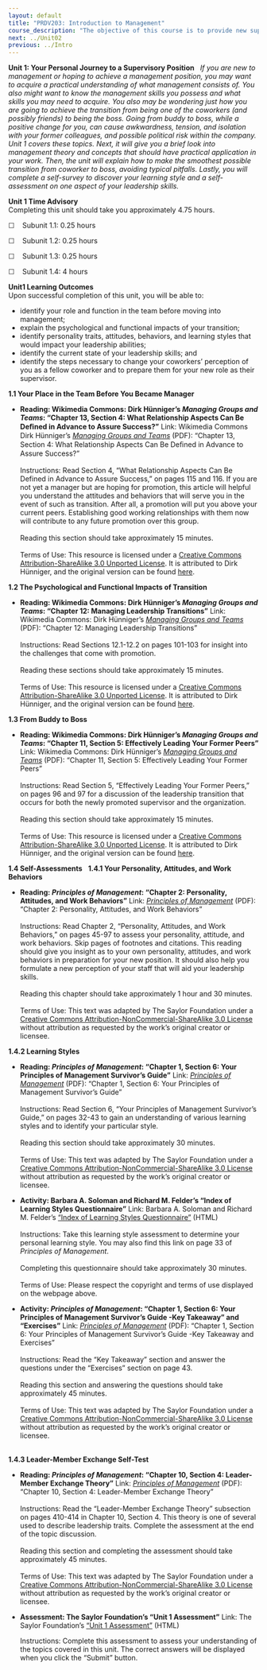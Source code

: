 ```yaml
---
layout: default
title: "PRDV203: Introduction to Management"
course_description: "The objective of this course is to provide new supervisors or managers with the basic, practical knowledge necessary for their new positions."
next: ../Unit02
previous: ../Intro
---
```

**Unit 1: Your Personal Journey to a Supervisory Position** <span
id="1"></span> 
*If you are new to management or hoping to achieve a management
position, you may want to acquire a practical understanding of what
management consists of. You also might want to know the management
skills you possess and what skills you may need to acquire. You also may
be wondering just how you are going to achieve the transition from being
one of the coworkers (and possibly friends) to being the boss. Going
from buddy to boss, while a positive change for you, can cause
awkwardness, tension, and isolation with your former colleagues, and
possible political risk within the company.*  
 *Unit 1 covers these topics. Next, it will give you a brief look into
management theory and concepts that should have practical application in
your work. Then, the unit will explain how to make the smoothest
possible transition from coworker to boss, avoiding typical pitfalls.
Lastly, you will complete a self-survey to discover your learning style
and a self-assessment on one aspect of your leadership skills.*

**Unit 1 Time Advisory**  
Completing this unit should take you approximately 4.75 hours.  
  
 ☐    Subunit 1.1: 0.25 hours  
  
 ☐    Subunit 1.2: 0.25 hours  
  
 ☐    Subunit 1.3: 0.25 hours  
  
 ☐    Subunit 1.4: 4 hours

**Unit1 Learning Outcomes**  
Upon successful completion of this unit, you will be able to:
-   identify your role and function in the team before moving into
    management;
-   explain the psychological and functional impacts of your transition;
-   identify personality traits, attitudes, behaviors, and learning
    styles that would impact your leadership abilities;
-   identify the current state of your leadership skills; and
-   identify the steps necessary to change your coworkers’ perception of
    you as a fellow coworker and to prepare them for your new role as
    their supervisor.

**1.1 Your Place in the Team Before You Became Manager** <span
id="1.1"></span> 
-   **Reading: Wikimedia Commons: Dirk Hünniger’s *Managing Groups and
    Teams*: “Chapter 13, Section 4: What Relationship Aspects Can Be
    Deﬁned in Advance to Assure Success?”**
    Link: Wikimedia Commons Dirk Hünniger’s *[Managing Groups and
    Teams](http://upload.wikimedia.org/wikipedia/commons/4/42/Managing_Groups_and_Teams.pdf)*
    (PDF): “Chapter 13, Section 4: What Relationship Aspects Can Be
    Deﬁned in Advance to Assure Success?”  
        
     Instructions: Read Section 4, “What Relationship Aspects Can Be
    Defined in Advance to Assure Success,” on pages 115 and 116. If you
    are not yet a manager but are hoping for promotion, this article
    will helpful you understand the attitudes and behaviors that will
    serve you in the event of such as transition. After all, a promotion
    will put you above your current peers. Establishing good working
    relationships with them now will contribute to any future promotion
    over this group.  
        
     Reading this section should take approximately 15 minutes.  
        
     Terms of Use: This resource is licensed under a [Creative Commons
    Attribution-ShareAlike 3.0 Unported
    License](http://creativecommons.org/licenses/by-sa/3.0/). It is
    attributed to Dirk Hünniger, and the original version can be found
    [here](http://upload.wikimedia.org/wikipedia/commons/4/42/Managing_Groups_and_Teams.pdf).

**1.2 The Psychological and Functional Impacts of Transition** <span
id="1.2"></span> 
-   **Reading: Wikimedia Commons: Dirk Hünniger’s *Managing Groups and
    Teams*: “Chapter 12: Managing Leadership Transitions”**
    Link: Wikimedia Commons: Dirk Hünniger’s *[Managing Groups and
    Teams](http://upload.wikimedia.org/wikipedia/commons/4/42/Managing_Groups_and_Teams.pdf)*
    (PDF): “Chapter 12: Managing Leadership Transitions”  
        
     Instructions: Read Sections 12.1-12.2 on pages 101-103 for insight
    into the challenges that come with promotion.  
        
     Reading these sections should take approximately 15 minutes.  
        
     Terms of Use: This resource is licensed under a [Creative Commons
    Attribution-ShareAlike 3.0 Unported
    License](http://creativecommons.org/licenses/by-sa/3.0/). It is
    attributed to Dirk Hünniger, and the original version can be found
    [here](http://upload.wikimedia.org/wikipedia/commons/4/42/Managing_Groups_and_Teams.pdf).

**1.3 From Buddy to Boss** <span id="1.3"></span> 
-   **Reading: Wikimedia Commons: Dirk Hünniger’s *Managing Groups and
    Teams*: “Chapter 11, Section 5: Effectively Leading Your Former
    Peers”**
    Link: Wikimedia Commons: Dirk Hünniger’s *[Managing Groups and
    Teams](http://upload.wikimedia.org/wikipedia/commons/4/42/Managing_Groups_and_Teams.pdf)*
    (PDF): “Chapter 11, Section 5: Effectively Leading Your Former
    Peers”  
        
     Instructions: Read Section 5, “Effectively Leading Your Former
    Peers,” on pages 96 and 97 for a discussion of the leadership
    transition that occurs for both the newly promoted supervisor and
    the organization.  
        
     Reading this section should take approximately 15 minutes.  
        
     Terms of Use: This resource is licensed under a [Creative Commons
    Attribution-ShareAlike 3.0 Unported
    License](http://creativecommons.org/licenses/by-sa/3.0/). It is
    attributed to Dirk Hünniger, and the original version can be found
    [here](http://upload.wikimedia.org/wikipedia/commons/4/42/Managing_Groups_and_Teams.pdf).

**1.4 Self-Assessments** <span id="1.4"></span> 
**1.4.1 Your Personality, Attitudes, and Work Behaviors** <span
id="1.4.1"></span> 
-   **Reading: *Principles of Management*: “Chapter 2: Personality,
    Attitudes, and Work Behaviors”**
    Link: *[Principles of
    Management](https://resources.saylor.org/archived/textbooks/Principles%20of%20Management.pdf)*
    (PDF): “Chapter 2: Personality, Attitudes, and Work Behaviors”  
        
     Instructions: Read Chapter 2, “Personality, Attitudes, and Work
    Behaviors,” on pages 45-97 to assess your personality, attitude, and
    work behaviors. Skip pages of footnotes and citations. This reading
    should give you insight as to your own personality, attitudes, and
    work behaviors in preparation for your new position. It should also
    help you formulate a new perception of your staff that will aid your
    leadership skills.  
        
     Reading this chapter should take approximately 1 hour and 30
    minutes.  
        
     Terms of Use: This text was adapted by The Saylor Foundation under
    a [Creative Commons Attribution-NonCommercial-ShareAlike 3.0
    License](http://creativecommons.org/licenses/by-nc-sa/3.0/) without
    attribution as requested by the work’s original creator or licensee.

**1.4.2 Learning Styles** <span id="1.4.2"></span> 
-   **Reading: *Principles of Management*: “Chapter 1, Section 6: Your
    Principles of Management Survivor’s Guide”**
    Link: *[Principles of
    Management](https://resources.saylor.org/archived/textbooks/Principles%20of%20Management.pdf)*
    (PDF): “Chapter 1, Section 6: Your Principles of Management
    Survivor’s Guide”  
        
     Instructions: Read Section 6, “Your Principles of Management
    Survivor’s Guide,” on pages 32-43 to gain an understanding of
    various learning styles and to identify your particular style.  
        
     Reading this section should take approximately 30 minutes.  
        
     Terms of Use: This text was adapted by The Saylor Foundation under
    a [Creative Commons Attribution-NonCommercial-ShareAlike 3.0
    License](http://creativecommons.org/licenses/by-nc-sa/3.0/) without
    attribution as requested by the work’s original creator or licensee.

-   **Activity: Barbara A. Soloman and Richard M. Felder’s “Index of
    Learning Styles Questionnaire”**
    Link: Barbara A. Soloman and Richard M. Felder’s [“Index of Learning
    Styles
    Questionnaire”](http://www.engr.ncsu.edu/learningstyles/ilsweb.html)
    (HTML)  
        
     Instructions: Take this learning style assessment to determine your
    personal learning style. You may also find this link on page 33 of
    *Principles of Management*.  
        
     Completing this questionnaire should take approximately 30
    minutes.  
        
     Terms of Use: Please respect the copyright and terms of use
    displayed on the webpage above.

-   **Activity: *Principles of Management*: “Chapter 1, Section 6: Your
    Principles of Management Survivor’s Guide -Key Takeaway” and
    “Exercises”**
    Link: *[Principles of
    Management](https://resources.saylor.org/archived/textbooks/Principles%20of%20Management.pdf)*
    (PDF): “Chapter 1, Section 6: Your Principles of Management
    Survivor’s Guide -Key Takeaway and Exercises”  
        
     Instructions: Read the “Key Takeaway” section and answer the
    questions under the “Exercises” section on page 43.  
        
     Reading this section and answering the questions should take
    approximately 45 minutes.  
        
     Terms of Use: This text was adapted by The Saylor Foundation under
    a [Creative Commons Attribution-NonCommercial-ShareAlike 3.0
    License](http://creativecommons.org/licenses/by-nc-sa/3.0/) without
    attribution as requested by the work’s original creator or
    licensee.  
      

**1.4.3 Leader-Member Exchange Self-Test** <span id="1.4.3"></span> 
-   **Reading: *Principles of Management*: “Chapter 10, Section 4:
    Leader-Member Exchange Theory”**
    Link: *[Principles of
    Management](https://resources.saylor.org/archived/wp-content/uploads/2013/06/Principles%20of%20ManagementNEW.pdf)*
    (PDF): “Chapter 10, Section 4: Leader-Member Exchange Theory”  
        
     Instructions: Read the “Leader-Member Exchange Theory” subsection
    on pages 410-414 in Chapter 10, Section 4. This theory is one of
    several used to describe leadership traits. Complete the assessment
    at the end of the topic discussion.  
        
     Reading this section and completing the assessment should take
    approximately 45 minutes.  
        
     Terms of Use: This text was adapted by The Saylor Foundation under
    a [Creative Commons Attribution-NonCommercial-ShareAlike 3.0
    License](http://creativecommons.org/licenses/by-nc-sa/3.0/) without
    attribution as requested by the work’s original creator or licensee.

-   **Assessment: The Saylor Foundation’s “Unit 1 Assessment”**
    Link: The Saylor Foundation’s [“Unit 1
    Assessment”](http://school.saylor.org/mod/quiz/view.php?id=1704) (HTML)  
      
     Instructions: Complete this assessment to assess your understanding
    of the topics covered in this unit. The correct answers will be
    displayed when you click the “Submit” button.


